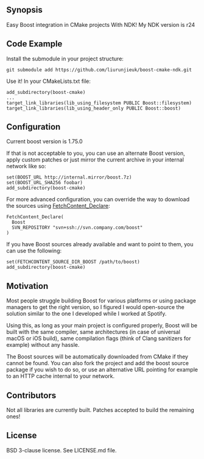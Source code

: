## Synopsis

Easy Boost integration in CMake projects With NDK! My NDK version is r24

## Code Example

Install the submodule in your project structure:
```
git submodule add https://github.com/liurunjieuk/boost-cmake-ndk.git
```
Use it! In your CMakeLists.txt file:

```
add_subdirectory(boost-cmake)
...
target_link_libraries(lib_using_filesystem PUBLIC Boost::filesystem)
target_link_libraries(lib_using_header_only PUBLIC Boost::boost)
```

## Configuration
Current boost version is 1.75.0

If that is not acceptable to you, you can use an alternate Boost version, apply custom patches or just mirror the current archive in your internal network like so:
```
set(BOOST_URL http://internal.mirror/boost.7z)
set(BOOST_URL_SHA256 foobar)
add_subdirectory(boost-cmake)
```

For more advanced configuration, you can override the way to download the sources using [FetchContent_Declare](https://cmake.org/cmake/help/latest/module/FetchContent.html):
```
FetchContent_Declare(
  Boost
  SVN_REPOSITORY "svn+ssh://svn.company.com/boost"
)
```

If you have Boost sources already available and want to point to them, you can use the following:
```
set(FETCHCONTENT_SOURCE_DIR_BOOST /path/to/boost)
add_subdirectory(boost-cmake)
```

## Motivation

Most people struggle building Boost for various platforms or using package managers to get the right version, so I figured I would open-source the solution similar to the one I developed while I worked at Spotify.

Using this, as long as your main project is configured properly, Boost will be built with the same compiler, same architectures (in case of universal macOS or iOS build), same compilation flags (think of Clang sanitizers for example) without any hassle.

The Boost sources will be automatically downloaded from CMake if they cannot be found. You can also fork the project and add the boost source package if you wish to do so, or use an alternative URL pointing for example to an HTTP cache internal to your network.

## Contributors

Not all libraries are currently built. Patches accepted to build the remaining ones!

## License

BSD 3-clause license. See LICENSE.md file.
